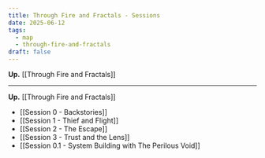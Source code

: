 ```yaml
---
title: Through Fire and Fractals - Sessions
date: 2025-06-12
tags:
  - map
  - through-fire-and-fractals
draft: false
---
```

**Up.** [[Through Fire and Fractals]]

---
**Up.** [[Through Fire and Fractals]]

- [[Session 0 - Backstories]]
- [[Session 1 - Thief and Flight]]
- [[Session 2 - The Escape]]
- [[Session 3 - Trust and the Lens]]
- [[Session 0.1 - System Building with The Perilous Void]]